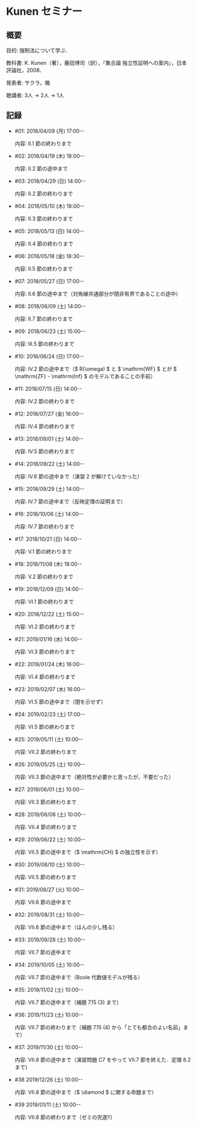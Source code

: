 # Kunen セミナー

## 概要

目的: 強制法について学ぶ．

教科書: K. Kunen（著），藤田博司（訳），『集合論 独立性証明への案内』，日本評論社，2008．

発表者: サクラ，箱

聴講者: 3人 → 2人 → 1人

## 記録

* \#01: 2018/04/09 (月) 17:00--

  内容: II.1 節の終わりまで

* \#02: 2018/04/19 (木) 18:00--

  内容: II.2 節の途中まで

* \#03: 2018/04/29 (日) 14:00--

  内容: II.2 節の終わりまで

* \#04: 2018/05/10 (木) 18:00--

  内容: II.3 節の終わりまで

* \#05: 2018/05/13 (日) 14:00--

  内容: II.4 節の終わりまで

* \#06: 2018/05/18 (金) 18:30--

  内容: II.5 節の終わりまで

* \#07: 2018/05/27 (日) 17:00--

  内容: II.6 節の途中まで（対角線共通部分が閉非有界であることの途中）

* \#08: 2018/06/09 (土) 14:00--

  内容: II.7 節の終わりまで

* \#09: 2018/06/23 (土) 15:00--

  内容: III.5 節の終わりまで

* \#10: 2018/06/24 (日) 17:00--

  内容: IV.2 節の途中まで（$ R(\omega) $ と $ \mathrm{WF} $ とが $ \mathrm{ZF} - \mathrm{Inf} $ のモデルであることの手前）

* \#11: 2018/07/15 (日) 14:00--

  内容: IV.2 節の終わりまで

* \#12: 2018/07/27 (金) 16:00--

  内容: IV.4 節の終わりまで

* \#13: 2018/09/01 (土) 14:00--

  内容: IV.5 節の終わりまで

* \#14: 2018/09/22 (土) 14:00--

  内容: IV.6 節の途中まで（演習 2 が解けていなかった）

* \#15: 2018/09/29 (土) 14:00--

  内容: IV.7 節の途中まで（反映定理の証明まで）

* \#16: 2018/10/06 (土) 14:00--

  内容: IV.7 節の終わりまで

* \#17: 2018/10/21 (日) 14:00--

  内容: V.1 節の終わりまで

* \#18: 2018/11/08 (木) 18:00--

  内容: V.2 節の終わりまで

* \#19: 2018/12/09 (日) 14:00--

  内容: VI.1 節の終わりまで

* \#20: 2018/12/22 (土) 15:00--

  内容: VI.2 節の終わりまで

* \#21: 2019/01/16 (水) 14:00--

  内容: VI.3 節の終わりまで

* \#22: 2019/01/24 (木) 16:00--

  内容: VI.4 節の終わりまで

* \#23: 2019/02/07 (木) 16:00--

  内容: VI.5 節の途中まで（閉を示せず）

* \#24: 2019/02/23 (土) 17:00--

  内容: VI.5 節の終わりまで

* \#25: 2019/05/11 (土) 10:00--

  内容: VII.2 節の終わりまで

* \#26: 2019/05/25 (土) 10:00--

  内容: VII.3 節の途中まで（絶対性が必要かと思ったが，不要だった）

* \#27: 2019/06/01 (土) 10:00--

  内容: VII.3 節の終わりまで

* \#28: 2019/06/08 (土) 10:00--

  内容: VII.4 節の終わりまで

* \#29: 2019/06/22 (土) 10:00--

  内容: VII.5 節の途中まで（$ \mathrm{CH} $ の独立性を示す）

* \#30: 2019/08/10 (土) 10:00--

  内容: VII.5 節の終わりまで

* \#31: 2019/08/27 (火) 10:00--

  内容: VII.6 節の途中まで

* \#32: 2019/08/31 (土) 10:00--

  内容: VII.6 節の途中まで（ほんの少し残る）

* \#33: 2019/09/28 (土) 10:00--

  内容: VII.7 節の途中まで

* \#34: 2019/10/05 (土) 10:00--

  内容: VII.7 節の途中まで（Boole 代数値モデルが残る）

* \#35: 2019/11/02 (土) 10:00--

  内容: VII.7 節の途中まで（補題 7.15 (3) まで）
  
* \#36: 2019/11/23 (土) 10:00--

  内容: VII.7 節の終わりまで（補題 7.15 (4) から「とても都合のよい名前」まで）

* \#37: 2019/11/30 (土) 10:00--

  内容: VII.8 節の途中まで（演習問題 C7 をやって VII.7 節を終えた．定理 8.2 まで）

* \#38 2019/12/26 (土) 10:00--

  内容: VII.8 節の途中まで（$ \diamond $ に関する命題まで）

* \#39 2019/01/11 (土) 10:00--

  内容: VII.8 節の終わりまで（ゼミの完遂!!）
